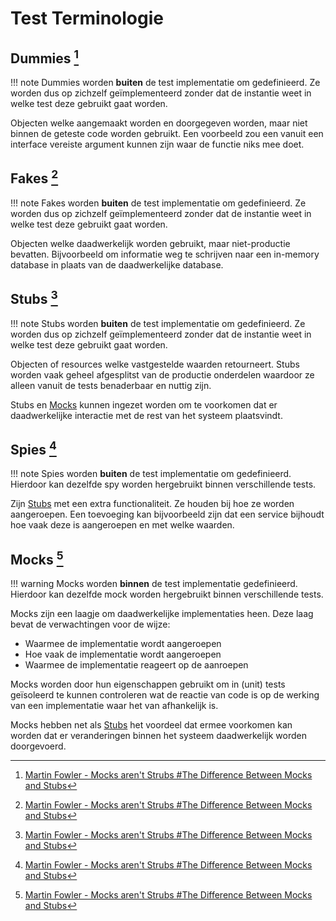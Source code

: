 Test Terminologie
=================

## Dummies [^1]

!!! note
    Dummies worden **buiten** de test implementatie om gedefinieerd. Ze worden dus op zichzelf geïmplementeerd
    zonder dat de instantie weet in welke test deze gebruikt gaat worden.

Objecten welke aangemaakt worden en doorgegeven worden, maar niet binnen de geteste code worden
gebruikt. Een voorbeeld zou een vanuit een interface vereiste argument kunnen zijn waar de functie
niks mee doet.

## Fakes [^1]

!!! note
    Fakes worden **buiten** de test implementatie om gedefinieerd. Ze worden dus op zichzelf geïmplementeerd
    zonder dat de instantie weet in welke test deze gebruikt gaat worden.

Objecten welke daadwerkelijk worden gebruikt, maar niet-productie bevatten. Bijvoorbeeld om informatie
weg te schrijven naar een in-memory database in plaats van de daadwerkelijke database.

## Stubs [^1]

!!! note
    Stubs worden **buiten** de test implementatie om gedefinieerd. Ze worden dus op zichzelf geïmplementeerd
    zonder dat de instantie weet in welke test deze gebruikt gaat worden.

Objecten of resources welke vastgestelde waarden retourneert. Stubs worden vaak geheel afgesplitst van
de productie onderdelen waardoor ze alleen vanuit de tests benaderbaar en nuttig zijn.

Stubs en [Mocks](#mocks) kunnen ingezet worden om te voorkomen dat er daadwerkelijke interactie met de rest van het
systeem plaatsvindt.

## Spies [^1]

!!! note
    Spies worden **buiten** de test implementatie om gedefinieerd. Hierdoor kan dezelfde spy worden
    hergebruikt binnen verschillende tests.

Zijn [Stubs](#stubs) met een extra functionaliteit. Ze houden bij hoe ze worden aangeroepen. Een toevoeging
kan bijvoorbeeld zijn dat een service bijhoudt hoe vaak deze is aangeroepen en met welke waarden.

## Mocks [^1]

!!! warning
    Mocks worden **binnen** de test implementatie gedefinieerd. Hierdoor kan dezelfde mock worden
    hergebruikt binnen verschillende tests.

Mocks zijn een laagje om daadwerkelijke implementaties heen. Deze laag bevat de verwachtingen voor de
wijze:

- Waarmee de implementatie wordt aangeroepen
- Hoe vaak de implementatie wordt aangeroepen
- Waarmee de implementatie reageert op de aanroepen

Mocks worden door hun eigenschappen gebruikt om in (unit) tests geïsoleerd te kunnen controleren wat
de reactie van code is op de werking van een implementatie waar het van afhankelijk is.

Mocks hebben net als [Stubs](#stubs) het voordeel dat ermee voorkomen kan worden dat er veranderingen binnen het systeem
daadwerkelijk worden doorgevoerd.

[^1]: [Martin Fowler - Mocks aren't Strubs #The Difference Between Mocks and Stubs](https://martinfowler.com/articles/mocksArentStubs.html#TheDifferenceBetweenMocksAndStubs)